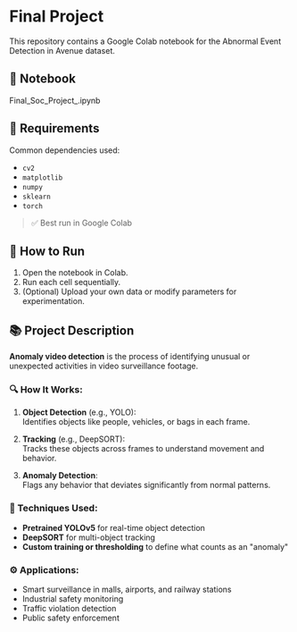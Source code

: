 # Final Project

This repository contains a Google Colab notebook for the Abnormal Event Detection in Avenue dataset.

## 📓 Notebook
Final_Soc_Project_.ipynb


## 📌 Requirements

Common dependencies used:
- `cv2`
- `matplotlib`
- `numpy`
- `sklearn`
- `torch`

> ✅ Best run in Google Colab

## 🚀 How to Run

1. Open the notebook in Colab.
2. Run each cell sequentially.
3. (Optional) Upload your own data or modify parameters for experimentation.

## 📚 Project Description

**Anomaly video detection** is the process of identifying unusual or unexpected activities in video surveillance footage. 

### 🔍 How It Works:
1. **Object Detection** (e.g., YOLO):  
   Identifies objects like people, vehicles, or bags in each frame.

2. **Tracking** (e.g., DeepSORT):  
   Tracks these objects across frames to understand movement and behavior.

3. **Anomaly Detection**:  
   Flags any behavior that deviates significantly from normal patterns.

### 🧠 Techniques Used:
- **Pretrained YOLOv5** for real-time object detection  
- **DeepSORT** for multi-object tracking    
- **Custom training or thresholding** to define what counts as an "anomaly"

### ⚙️ Applications:
- Smart surveillance in malls, airports, and railway stations  
- Industrial safety monitoring  
- Traffic violation detection  
- Public safety enforcement
